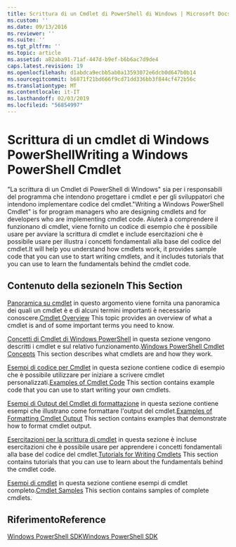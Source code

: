 ```yaml
---
title: Scrittura di un Cmdlet di PowerShell di Windows | Microsoft Docs
ms.custom: ''
ms.date: 09/13/2016
ms.reviewer: ''
ms.suite: ''
ms.tgt_pltfrm: ''
ms.topic: article
ms.assetid: a82aba91-71af-447d-b9ef-b6b6ac7d9de4
caps.latest.revision: 19
ms.openlocfilehash: d1abdca9ecbb5ab0a13593072e6dcb0d647b0b14
ms.sourcegitcommit: b6871f21bd666f9cd71dd336bb3f844cf472b56c
ms.translationtype: MT
ms.contentlocale: it-IT
ms.lasthandoff: 02/03/2019
ms.locfileid: "56854997"
---
```

# <a name="writing-a-windows-powershell-cmdlet"></a><span data-ttu-id="27deb-102">Scrittura di un cmdlet di Windows PowerShell</span><span class="sxs-lookup"><span data-stu-id="27deb-102">Writing a Windows PowerShell Cmdlet</span></span>

<span data-ttu-id="27deb-103">"La scrittura di un Cmdlet di PowerShell di Windows" sia per i responsabili del programma che intendono progettare i cmdlet e per gli sviluppatori che intendono implementare codice del cmdlet.</span><span class="sxs-lookup"><span data-stu-id="27deb-103">"Writing a Windows PowerShell Cmdlet" is for program managers who are designing cmdlets and for developers who are implementing cmdlet code.</span></span> <span data-ttu-id="27deb-104">Aiuterà a comprendere il funzionano di cmdlet, viene fornito un codice di esempio che è possibile usare per avviare la scrittura di cmdlet e include esercitazioni che è possibile usare per illustra i concetti fondamentali alla base del codice del cmdlet.</span><span class="sxs-lookup"><span data-stu-id="27deb-104">It will help you understand how cmdlets work, it provides sample code that you can use to start writing cmdlets, and it includes tutorials that you can use to learn the fundamentals behind the cmdlet code.</span></span>

## <a name="in-this-section"></a><span data-ttu-id="27deb-105">Contenuto della sezione</span><span class="sxs-lookup"><span data-stu-id="27deb-105">In This Section</span></span>

<span data-ttu-id="27deb-106">[Panoramica su cmdlet](./cmdlet-overview.md) in questo argomento viene fornita una panoramica dei quali un cmdlet è e di alcuni termini importanti è necessario conoscere.</span><span class="sxs-lookup"><span data-stu-id="27deb-106">[Cmdlet Overview](./cmdlet-overview.md) This topic provides an overview of what a cmdlet is and of some important terms you need to know.</span></span>

<span data-ttu-id="27deb-107">[Concetti di Cmdlet di Windows PowerShell](./windows-powershell-cmdlet-concepts.md) in questa sezione vengono descritti i cmdlet e sul relativo funzionamento.</span><span class="sxs-lookup"><span data-stu-id="27deb-107">[Windows PowerShell Cmdlet Concepts](./windows-powershell-cmdlet-concepts.md) This section describes what cmdlets are and how they work.</span></span>

<span data-ttu-id="27deb-108">[Esempi di codice per Cmdlet](./examples-of-cmdlet-code.md) in questa sezione contiene codice di esempio che è possibile utilizzare per iniziare a scrivere cmdlet personalizzati.</span><span class="sxs-lookup"><span data-stu-id="27deb-108">[Examples of Cmdlet Code](./examples-of-cmdlet-code.md) This section contains example code that you can use to start writing your own cmdlets.</span></span>

<span data-ttu-id="27deb-109">[Esempi di Output del Cmdlet di formattazione](https://msdn.microsoft.com/en-us/65829249-124d-47d0-9bf3-8e397dc55855) in questa sezione contiene esempi che illustrano come formattare l'output del cmdlet.</span><span class="sxs-lookup"><span data-stu-id="27deb-109">[Examples of Formatting Cmdlet Output](https://msdn.microsoft.com/en-us/65829249-124d-47d0-9bf3-8e397dc55855) This section contains examples that demonstrate how to format cmdlet output.</span></span>

<span data-ttu-id="27deb-110">[Esercitazioni per la scrittura di cmdlet](./tutorials-for-writing-cmdlets.md) in questa sezione è incluse esercitazioni che è possibile usare per apprendere i concetti fondamentali alla base del codice del cmdlet.</span><span class="sxs-lookup"><span data-stu-id="27deb-110">[Tutorials for Writing Cmdlets](./tutorials-for-writing-cmdlets.md) This section contains tutorials that you can use to learn about the fundamentals behind the cmdlet code.</span></span>

<span data-ttu-id="27deb-111">[Esempi di cmdlet](./cmdlet-samples.md) in questa sezione contiene esempi di cmdlet completo.</span><span class="sxs-lookup"><span data-stu-id="27deb-111">[Cmdlet Samples](./cmdlet-samples.md) This section contains samples of complete cmdlets.</span></span>

## <a name="reference"></a><span data-ttu-id="27deb-112">Riferimento</span><span class="sxs-lookup"><span data-stu-id="27deb-112">Reference</span></span>

[<span data-ttu-id="27deb-113">Windows PowerShell SDK</span><span class="sxs-lookup"><span data-stu-id="27deb-113">Windows PowerShell SDK</span></span>](../windows-powershell-reference.md)
